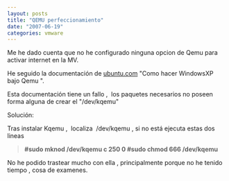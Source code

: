 ```yaml
---
layout: posts
title: "QEMU perfeccionamiento"
date: "2007-06-19"
categories: vmware
---
```


Me he dado cuenta que no he configurado ninguna opcion de Qemu para activar internet en la MV.

He seguido la documentación de [ubuntu.com](https://help.ubuntu.com/community/WindowsXPUnderQemuHowTo?action=fullsearch&value=linkto%3A%22WindowsXPUnderQemuHowTo%22&context=180) "Como hacer WindowsXP bajo Qemu ".

Esta documentación tiene un fallo ,  los paquetes necesarios no poseen forma alguna de crear el "/dev/kqemu"

Solución:

Tras instalar Kqemu ,  localiza  /dev/kqemu , si no está ejecuta estas dos lineas

> **#sudo mknod /dev/kqemu c 250 0 #sudo chmod 666 /dev/kqemu**

No he podido trastear mucho con ella , principalmente porque no he tenido tiempo , cosa de examenes.
